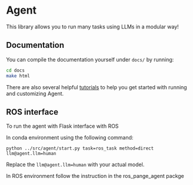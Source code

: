 # Agent

This library allows you to run many tasks using LLMs in a modular way!

## Documentation

You can compile the documentation yourself under `docs/` by running:

```bash
cd docs
make html
```

There are also several helpful [tutorials](tutorials/) to help you get started with running and customizing Agent.


## ROS interface

To run the agent with Flask interface with ROS 

In conda environment using the following command:

```
python ../src/agent/start.py task=ros_task method=direct llm@agent.llm=human
```

Replace the ``llm@agent.llm=human`` with your actual model.

In ROS environment follow the instruction in the ros_pange_agent packge
